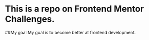 # This is a repo on **Frontend Mentor** Challenges.
##My goal 
My goal is to become better at frontend development.

